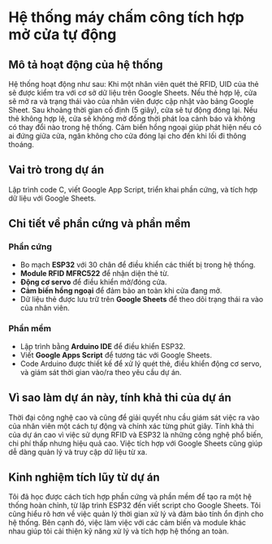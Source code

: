 # Hệ thống máy chấm công tích hợp mở cửa tự động

## Mô tả hoạt động của hệ thống
Hệ thống hoạt động như sau: Khi một nhân viên quét thẻ RFID, UID của thẻ sẽ được kiểm tra với cơ sở dữ liệu trên Google Sheets. Nếu thẻ hợp lệ, cửa sẽ mở ra và trạng thái vào của nhân viên được cập nhật vào bảng Google Sheet. Sau khoảng thời gian cố định (5 giây), cửa sẽ tự động đóng lại. Nếu thẻ không hợp lệ, cửa sẽ không mở đồng thời phát loa cảnh báo và không có thay đổi nào trong hệ thống. Cảm biến hồng ngoại giúp phát hiện nếu có ai đứng giữa cửa, ngăn không cho cửa đóng lại cho đến khi lối đi thông thoáng.

## Vai trò trong dự án
Lập trình code C, viết Google App Script, triển khai phần cứng, và tích hợp dữ liệu với Google Sheets.

## Chi tiết về phần cứng và phần mềm

### Phần cứng
- Bo mạch **ESP32** với 30 chân để điều khiển các thiết bị trong hệ thống.
- **Module RFID MFRC522** để nhận diện thẻ từ.
- **Động cơ servo** để điều khiển mở/đóng cửa.
- **Cảm biến hồng ngoại** để đảm bảo an toàn khi cửa đang mở.
- Dữ liệu thẻ được lưu trữ trên **Google Sheets** để theo dõi trạng thái ra vào của nhân viên.

### Phần mềm
- Lập trình bằng **Arduino IDE** để điều khiển ESP32.
- Viết **Google Apps Script** để tương tác với Google Sheets. 
- Code Arduino được thiết kế để xử lý quét thẻ, điều khiển động cơ servo, và giám sát thời gian vào/ra theo yêu cầu dự án.

## Vì sao làm dự án này, tính khả thi của dự án
Thời đại công nghệ cao và cũng để giải quyết nhu cầu giám sát việc ra vào của nhân viên một cách tự động và chính xác từng phút giây. Tính khả thi của dự án cao vì việc sử dụng RFID và ESP32 là những công nghệ phổ biến, chi phí thấp nhưng hiệu quả cao. Việc tích hợp với Google Sheets cũng giúp dễ dàng quản lý và truy cập dữ liệu từ xa.

## Kinh nghiệm tích lũy từ dự án
Tôi đã học được cách tích hợp phần cứng và phần mềm để tạo ra một hệ thống hoàn chỉnh, từ lập trình ESP32 đến viết script cho Google Sheets. Tôi cũng hiểu rõ hơn về việc quản lý thời gian xử lý và đảm bảo tính ổn định cho hệ thống. Bên cạnh đó, việc làm việc với các cảm biến và module khác nhau giúp tôi cải thiện kỹ năng xử lý và tích hợp hệ thống an toàn.
